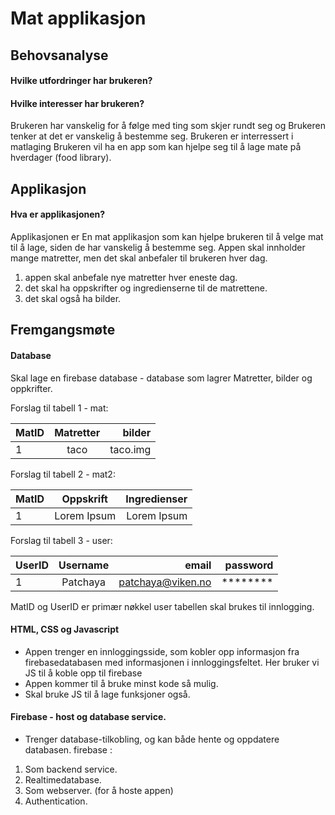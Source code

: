 
# Mat applikasjon

## Behovsanalyse

#### Hvilke utfordringer har brukeren?
#### Hvilke interesser har brukeren?

Brukeren har vanskelig for å følge med ting som skjer rundt seg og 
Brukeren tenker at det er vanskelig å bestemme seg.
Brukeren er interressert i matlaging
Brukeren vil ha en app som kan hjelpe seg til å lage mate på hverdager (food library).

## Applikasjon

#### Hva er applikasjonen?

Applikasjonen er En mat applikasjon som kan hjelpe brukeren til å velge mat til å lage, siden de har vanskelig å bestemme seg. 
Appen skal innholder mange matretter, men det skal anbefaler til brukeren hver dag.

1. appen skal anbefale nye matretter hver eneste dag.
2. det skal ha oppskrifter og ingredienserne til de matrettene.
3. det skal også ha bilder.

## Fremgangsmøte

#### Database

Skal lage en firebase database - database som lagrer Matretter, bilder og oppkrifter.

  Forslag til tabell 1 - mat:

  | MatID          | Matretter     | bilder |
  | -------------- |:-------------:|-------:|
  | 1              | taco          |taco.img| 
  
  
  Forslag til tabell 2 - mat2:

  | MatID          | Oppskrift     | Ingredienser |
  | -------------- |:-------------:|-------------:|
  | 1              | Lorem Ipsum   |Lorem Ipsum   | 

  Forslag til tabell 3 - user:

  | UserID         | Username      | email           | password |
  | -------------- |:-------------:| ---------------:| -------: |
  | 1              | Patchaya     | patchaya@viken.no| ******** |

  MatID og UserID er primær nøkkel 
  user tabellen skal brukes til innlogging.

#### HTML, CSS og Javascript

- Appen trenger en innloggingsside, som kobler opp informasjon fra firebasedatabasen
med informasjonen i innloggingsfeltet. Her bruker vi JS til å koble opp til firebase
- Appen kommer til å bruke minst kode så mulig.
- Skal bruke JS til å lage funksjoner også.

#### Firebase - host og database service.

- Trenger database-tilkobling, og kan både hente og oppdatere databasen.
firebase :
1. Som backend service.
2. Realtimedatabase.
3. Som webserver. (for å hoste appen)
4. Authentication.



